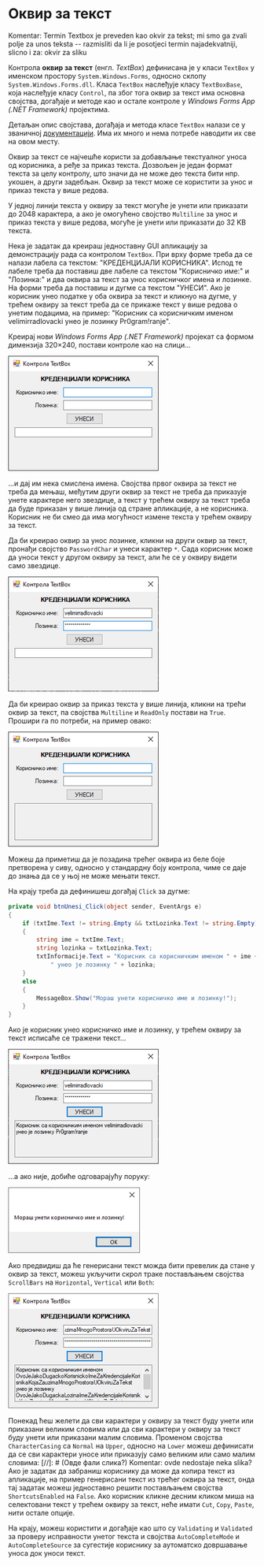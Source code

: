 # Оквир за текст

Komentar: Termin Textbox je preveden kao okvir za tekst; mi smo ga zvali polje za unos teksta -- razmisliti da li je posotjeci termin najadekvatniji, slicno i za: okvir za sliku

Контрола **оквир за текст** (енгл. *TextBox*) дефинисана је у класи `TextBox` у
именском простору `System.Windows.Forms`, односно склопу
`System.Windows.Forms.dll`. Класа `TextBox` наслеђује класу `TextBoxBase`, која
наслеђује класу `Control`, па због тога оквир за текст има основна својства,
догађаје и методе као и остале контроле у *Windows Forms App (.NET Framework)*
пројектима.

Детаљан опис својстава, догађаја и метода класе `TextBox` налази се у
званичној [документацији](https://learn.microsoft.com/en-us/dotnet/api/system.windows.forms.textbox?view=netframework-4.8).
Има их много и нема потребе наводити их све на овом месту.

Оквир за текст се најчешће користи за добављање текстуалног уноса од корисника,
а ређе за приказ текста. Дозвољен је један формат текста за целу контролу, што
значи да не може део текста бити нпр. укошен, а други задебљан. Оквир за текст
може се користити за унос и приказ текста у више редова.

У једној линији текста у оквиру за текст могуће је унети или приказати до 2048
карактера, а ако је омогућено својство `Multiline` за унос и приказ текста у
више редова, могуће је унети или приказати до 32 KB текста.

Нека је задатак да креираш једноставну GUI апликацију за демонстрацију рада са
контролом `TextBox`. При врху форме треба да се налази лабела са текстом:
"КРЕДЕНЦИЈАЛИ КОРИСНИКА". Испод те лабеле треба да поставиш две лабеле са
текстом "Корисничко име:" и "Лозинка:" и два оквира за текст за унос
корисничког имена и лозинке. На форми треба да поставиш и дугме са текстом
"УНЕСИ". Ако је корисник унео податке у оба оквира за текст и кликнуо на дугме,
у трећем оквиру за текст треба да се прикаже текст у више редова о унетим
подацима, на пример: "Корисник са корисничким именом velimirradlovacki унео је
лозинку Pr0gram!ranje".

Креирај нови *Windows Forms App (.NET Framework)* пројекат са формом димензија
320×240, постави контроле као на слици...

![Оквир за текст](./images/okvirzatekst-1.png)

...и дај им нека смислена имена. Својства првог оквира за текст не треба да
мењаш, међутим други оквир за текст не треба да приказује унете карактере него
звездице, а текст у трећем оквиру за текст треба да буде приказан у више линија
од стране апликације, а не корисника. Корисник не би смео да има могућност
измене текста у трећем оквиру за текст.

Да би креирао оквир за унос лозинке, кликни на други оквир за текст, пронађи
својство `PasswordChar` и унеси карактер `*`. Сада корисник може да уноси текст
у другом оквиру за текст, али ће се у оквиру видети само звездице.

![Оквир за текст](./images/okvirzatekst-2.png)

Да би креирао оквир за приказ текста у више линија, кликни на трећи оквир за
текст, па својства `Multiline` и `ReadOnly` постави на `True`. Прошири га
по потреби, на пример овако:

![Оквир за текст](./images/okvirzatekst-3.png)

Можеш да приметиш да је позадина трећег оквира из беле боје претворена у сиву,
односно у стандардну боју контрола, чиме се даје до знања да се у њој не може
мењати текст.

На крају треба да дефинишеш догађај `Click` за дугме:

```cs
private void btnUnesi_Click(object sender, EventArgs e)
{
    if (txtIme.Text != string.Empty && txtLozinka.Text != string.Empty)
    {
        string ime = txtIme.Text;
        string lozinka = txtLozinka.Text;
        txtInformacije.Text = "Корисник са корисничким именом " + ime +
            " унео је лозинку " + lozinka;
    }
    else
    {
        MessageBox.Show("Мораш унети корисничко име и лозинку!");
    }
}
```

Ако је корисник унео корисничко име и лозинку, у трећем оквиру за текст
исписаће се тражени текст...

![Оквир за текст](./images/okvirzatekst-4.png)

...а ако није, добиће одговарајућу поруку:

![Оквир за текст](./images/okvirzatekst-5.png)

Ако предвидиш да ће генерисани текст можда бити превелик да стане у оквир за
текст, можеш укључити скрол траке постављањем својства `ScrollBars` на
`Horizontal`, `Vertical` или `Both`:

![Оквир за текст](./images/okvirzatekst-6.png)

Понекад ћеш желети да сви карактери у оквиру за текст буду унети или приказани
великим словима или да сви карактери у оквиру за текст буду унети или приказани
малим словима. Променом својства `CharacterCasing` са `Normal` на `Upper`,
односно на `Lower` можеш дефинисати да се сви карактери уносе или приказују
само великим или само малим словима:
[//]: # (Овде фали слика?) Komentar: ovde nedostaje neka slika?
Ако је задатак да забраниш кориснику да може да копира текст из апликације, на
пример генерисани текст из трећег оквира за текст, онда тај задатак можеш
једноставно решити постављањем својства `ShortcutsEnabled` на `False`. Ако
корисник кликне десним кликом миша на селектовани текст у трећем оквиру за
текст, неће имати `Cut`, `Copy`, `Paste`, нити остале опције.

На крају, можеш користити и догађаје као што су `Validating` и `Validated` за
проверу исправности унетог текста и својства `AutoCompleteMode` и
`AutoCompleteSource` за сугестије кориснику за аутоматско довршавање уноса док
уноси текст.
